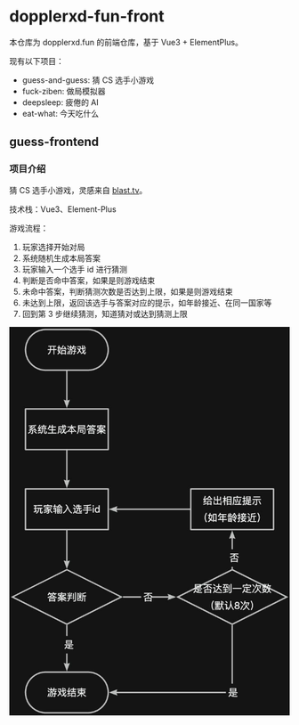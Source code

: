 # dopplerxd-fun-front

本仓库为 dopplerxd.fun 的前端仓库，基于 Vue3 + ElementPlus。

现有以下项目：

- guess-and-guess: 猜 CS 选手小游戏
- fuck-ziben: 做局模拟器
- deepsleep: 疲倦的 AI
- eat-what: 今天吃什么

## guess-frontend

### 项目介绍

猜 CS 选手小游戏，灵感来自 [blast.tv](https://blast.tv/counter-strikle)。

技术栈：Vue3、Element-Plus

游戏流程：

1. 玩家选择开始对局
2. 系统随机生成本局答案
3. 玩家输入一个选手 id 进行猜测
4. 判断是否命中答案，如果是则游戏结束
5. 未命中答案，判断猜测次数是否达到上限，如果是则游戏结束
6. 未达到上限，返回该选手与答案对应的提示，如年龄接近、在同一国家等
7. 回到第 3 步继续猜测，知道猜对或达到猜测上限

![img](assets\guess-流程图.jpeg)
